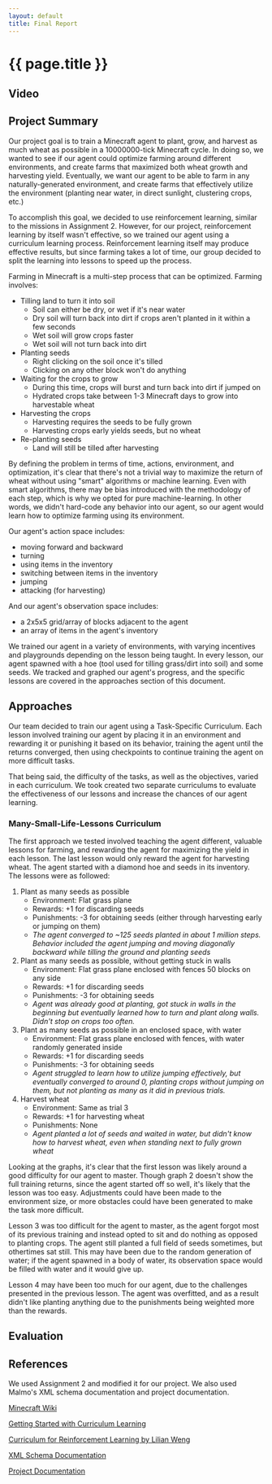 ```yaml
---
layout: default
title: Final Report
---
```


# {{ page.title }}

## Video

## Project Summary
Our project goal is to train a Minecraft agent to plant, grow, and harvest
as much wheat as possible in a 10000000-tick Minecraft cycle. In doing so, we wanted
to see if our agent could optimize farming around different environments,
and create farms that maximized both wheat growth and harvesting yield. Eventually,
we want our agent to be able to farm in any naturally-generated environment, and
create farms that effectively utilize the environment (planting near water,
in direct sunlight, clustering crops, etc.)

To accomplish this goal, we decided to use reinforcement learning, similar to the
missions in Assignment 2. However, for our project, reinforcement learning by itself
wasn't effective, so we trained our agent using a curriculum learning process.
Reinforcement learning itself may produce effective results, but since farming
takes a lot of time, our group decided to split the learning into lessons to
speed up the process.

Farming in Minecraft is a multi-step process that can be optimized. Farming involves:
* Tilling land to turn it into soil
  * Soil can either be dry, or wet if it's near water
  * Dry soil will turn back into dirt if crops aren't planted in it within a few seconds
  * Wet soil will grow crops faster
  * Wet soil will not turn back into dirt
* Planting seeds
  * Right clicking on the soil once it's tilled
  * Clicking on any other block won't do anything
* Waiting for the crops to grow
  * During this time, crops will burst and turn back into dirt if jumped on
  * Hydrated crops take between 1-3 Minecraft days to grow into harvestable wheat
* Harvesting the crops
  * Harvesting requires the seeds to be fully grown
  * Harvesting crops early yields seeds, but no wheat
* Re-planting seeds
  * Land will still be tilled after harvesting
    
By defining the problem in terms of time, actions, environment, and optimization, it's clear that
there's not a trivial way to maximize the return of wheat without using "smart"
algorithms or machine learning. Even with smart algorithms, there may be bias
introduced with the methodology of each step, which is why we opted for pure
machine-learning. In other words, we didn't hard-code any behavior into our agent,
so our agent would learn how to optimize farming using its environment.

Our agent's action space includes:
* moving forward and backward
* turning
* using items in the inventory
* switching between items in the inventory
* jumping
* attacking (for harvesting)

And our agent's observation space includes:
* a 2x5x5 grid/array of blocks adjacent to the agent
* an array of items in the agent's inventory

We trained our agent in a variety of environments, with varying incentives and
playgrounds depending on the lesson being taught. In every lesson, our agent
spawned with a hoe (tool used for tilling grass/dirt into soil) and some seeds.
We tracked and graphed our agent's progress, and the specific lessons are covered
in the approaches section of this document.

## Approaches
Our team decided to train our agent using a Task-Specific Curriculum. Each
lesson involved training our agent by placing it in an environment and
rewarding it or punishing it based on its behavior, training the agent
until the returns converged, then using checkpoints to continue training
the agent on more difficult tasks.

That being said, the difficulty of the tasks, as well as the objectives,
varied in each curriculum. We took created two separate curriculums to evaluate
the effectiveness of our lessons and increase the chances of our agent learning.
### Many-Small-Life-Lessons Curriculum
The first approach we tested involved teaching the agent different, valuable
lessons for farming, and rewarding the agent for maximizing the yield in each lesson.
The last lesson would only reward the agent for harvesting wheat. 
The agent started with a diamond hoe and seeds in its inventory.
The lessons were as followed:
1. Plant as many seeds as possible
    * Environment: Flat grass plane
    * Rewards: +1 for discarding seeds
    * Punishments: -3 for obtaining seeds (either through harvesting early or jumping on them)
    * *The agent converged to ~125 seeds planted in about 1 million steps.
   Behavior included the agent jumping and moving diagonally backward while
   tilling the ground and planting seeds*
2. Plant as many seeds as possible, without getting stuck in walls
    * Environment: Flat grass plane enclosed with fences 50 blocks on any side
    * Rewards: +1 for discarding seeds
    * Punishments: -3 for obtaining seeds
    * *Agent was already good at planting, got stuck in walls in the beginning
   but eventually learned how to turn and plant along walls. Didn't stop on crops
   too often.*
3. Plant as many seeds as possible in an enclosed space, with water
    * Environment: Flat grass plane enclosed with fences, with water randomly generated inside
    * Rewards: +1 for discarding seeds
    * Punishments: -3 for obtaining seeds
    * *Agent struggled to learn how to utilize jumping effectively, but eventually converged to
   around 0, planting crops without jumping on them, but not
   planting as many as it did in previous trials.*
4. Harvest wheat
    * Environment: Same as trial 3
    * Rewards: +1 for harvesting wheat
    * Punishments: None
    * *Agent planted a lot of seeds and waited in water, but didn't know how to harvest wheat, even when
   standing next to fully grown wheat*

Looking at the graphs, it's clear that the first lesson was likely around a good
difficulty for our agent to master. Though graph 2 doesn't show the full training returns,
since the agent started off so well, it's likely that the lesson was too easy. Adjustments
could have been made to the environment size, or more obstacles could have been
generated to make the task more difficult.

Lesson 3 was too difficult for the agent to master, as the agent forgot most of
its previous training and instead opted to sit and do nothing as opposed to planting crops.
The agent still planted a full field of seeds sometimes, but othertimes sat still. This
may have been due to the random generation of water; if the agent spawned in a
body of water, its observation space would be filled with water and it would give up.

Lesson 4 may have been too much for our agent, due to the challenges presented
in the previous lesson. The agent was overfitted, and as a result didn't like planting anything
due to the punishments being weighted more than the rewards.
## Evaluation

## References

We used Assignment 2 and modified it for our project. We also used Malmo's XML schema documentation and project documentation. 

[Minecraft Wiki](https://minecraft.fandom.com/wiki/Minecraft_Wiki)

[Getting Started with Curriculum Learning](https://www.youtube.com/watch?v=zieklxM9LZE)

[Curriculum for Reinforcement Learning by Lilian Weng](https://lilianweng.github.io/lil-log/2020/01/29/curriculum-for-reinforcement-learning.html)

[XML Schema Documentation](https://microsoft.github.io/malmo/0.21.0/Schemas/MissionHandlers.html)

[Project Documentation](https://microsoft.github.io/malmo/0.30.0/Documentation/index.html)
